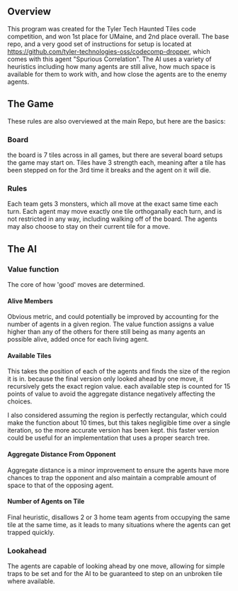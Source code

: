 ## Overview
This program was created for the Tyler Tech Haunted Tiles code competition, and won 1st place for UMaine, and 2nd place overall. The base repo, and a very good set of instructions for setup is located at https://github.com/tyler-technologies-oss/codecomp-dropper, which comes with this agent "Spurious Correlation". The AI uses a variety of heuristics including how many agents are still alive, how much space is available for them to work with, and how close the agents are to the enemy agents.

## The Game
These rules are also overviewed at the main Repo, but here are the basics:

### Board
the board is 7 tiles across in all games, but there are several board setups the game may start on. 
Tiles have 3 strength each, meaning after a tile has been stepped on for the 3rd time it breaks and the agent on it will die.

### Rules
Each team gets 3 monsters, which all move at the exact same time each turn. 
Each agent may move exactly one tile orthoganally each turn, and is not restricted in any way, including walking off of the board. The agents may also choose to stay on their current tile for a move.

## The AI

### Value function
The core of how 'good' moves are determined.

#### Alive Members
Obvious metric, and could potentially be improved by accounting for the number of agents in a given region. The value function assigns a value higher than any of the others for there still being as many agents an possible alive, added once for each living agent.

#### Available Tiles
This takes the position of each of the agents and finds the size of the region it is in. because the final version only looked ahead by one move, it recursively gets the exact region value. each available step is counted for 15 points of value to avoid the aggregate distance negatively affecting the choices.

I also considered assuming the region is perfectly rectangular, which could make the function about 10 times, but this takes negligible time over a single iteration, so the more accurate version has been kept. this faster version could be useful for an implementation that uses a proper search tree.

#### Aggregate Distance From Opponent
Aggregate distance is a minor improvement to ensure the agents have more chances to trap the opponent and also maintain a comprable amount of space to that of the opposing agent.

#### Number of Agents on Tile
Final heuristic, disallows 2 or 3 home team agents from occupying the same tile at the same time, as it leads to many situations where the agents can get trapped quickly.

### Lookahead
The agents are capable of looking ahead by one move, allowing for simple traps to be set and for the AI to be guaranteed to step on an unbroken tile where available. 
